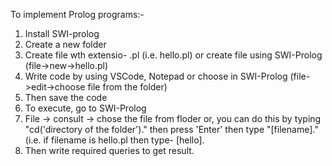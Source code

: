 To implement Prolog programs:-

1. Install SWI-prolog
2. Create a new folder
3. Create file wth extensio- .pl (i.e. hello.pl) or create file using SWI-Prolog (file->new->hello.pl)
4. Write code by using VSCode, Notepad or choose in SWI-Prolog (file->edit->choose file from the folder)
5. Then save the code
6. To execute, go to SWI-Prolog
7. File -> consult -> chose the file from floder or, you can do this by typing "cd('directory of the folder')." then press 'Enter' then type "[filename]." (i.e. if filename is hello.pl then type- [hello].
8. Then write required queries to get result.
